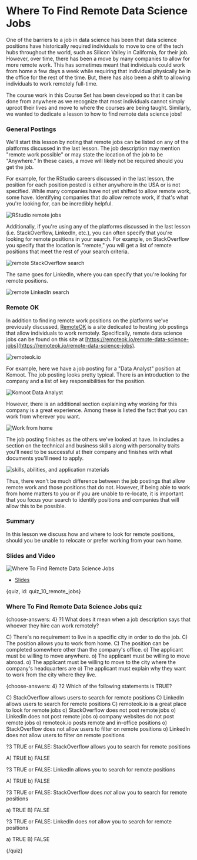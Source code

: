 # Where To Find Remote Data Science Jobs

One of the barriers to a job in data science has been that data science positions have historically required individuals to move to one of the tech hubs throughout the world, such as Silicon Valley in California, for their job. However, over time, there has been a move by many companies to allow for more remote work. This has sometimes meant that individuals could work from home a few days a week while requiring that individual physically be in the office for the rest of the time. But, there has also been a shift to allowing individuals to work remotely full-time. 

The course work in this Course Set has been developed so that it can be done from anywhere as we recognize that most individuals cannot simply uproot their lives and move to where the courses are being taught. Similarly, we wanted to dedicate a lesson to how to find remote data science jobs! 

### General Postings

We'll start this lesson by noting that remote jobs can be listed on any of the platforms discussed in the last lesson. The job description may mention "remote work possible" or may state the location of the job to be "Anywhere." In these cases, a move will likely not be required should you get the job. 

For example, for the RStudio careers discussed in the last lesson, the position for each position posted is either anywhere in the USA or is not specified. While many companies have not yet shifted to allow remote work, some have. Identifying companies that do allow remote work, if that's what you're looking for, can be incredibly helpful.


![RStudio remote jobs](https://docs.google.com/presentation/d/1Ug8GIBwIQME8C68jVa0rPwEryW30Vn5PT-IM0LKFDNw/export/png?id=1Ug8GIBwIQME8C68jVa0rPwEryW30Vn5PT-IM0LKFDNw&pageid=g3efabe74a1_0_19)

Additionally, if you're using any of the platforms discussed in the last lesson (i.e. StackOverflow, LinkedIn, etc.), you can often specify that you're looking for remote positions in your search. For example, on StackOverflow you specify that the location is "remote," you will get a list of remote positions that meet the rest of your search criteria.


![remote StackOverflow search](https://docs.google.com/presentation/d/1Ug8GIBwIQME8C68jVa0rPwEryW30Vn5PT-IM0LKFDNw/export/png?id=1Ug8GIBwIQME8C68jVa0rPwEryW30Vn5PT-IM0LKFDNw&pageid=g3efabe74a1_0_208)

The same goes for LinkedIn, where you can specify that you're looking for remote positions.


![remote LinkedIn search](https://docs.google.com/presentation/d/1Ug8GIBwIQME8C68jVa0rPwEryW30Vn5PT-IM0LKFDNw/export/png?id=1Ug8GIBwIQME8C68jVa0rPwEryW30Vn5PT-IM0LKFDNw&pageid=g3efabe74a1_0_217)


### Remote OK 

In addition to finding remote work positions on the platforms we've previously discussed, [RemoteOK](https://remoteok.io) is a site dedicated to hosting job postings that allow individuals to work remotely. Specifically, remote data science jobs can be found on this site at [https://remoteok.io/remote-data-science-jobs](https://remoteok.io/remote-data-science-jobs).


![remoteok.io](https://docs.google.com/presentation/d/1Ug8GIBwIQME8C68jVa0rPwEryW30Vn5PT-IM0LKFDNw/export/png?id=1Ug8GIBwIQME8C68jVa0rPwEryW30Vn5PT-IM0LKFDNw&pageid=g3efabe74a1_0_27)

For example, here we have a job posting for a "Data Analyst" position at Komoot. The job posting looks pretty typical. There is an introduction to the company and a list of key responsibilities for the position.


![Komoot Data Analyst](https://docs.google.com/presentation/d/1Ug8GIBwIQME8C68jVa0rPwEryW30Vn5PT-IM0LKFDNw/export/png?id=1Ug8GIBwIQME8C68jVa0rPwEryW30Vn5PT-IM0LKFDNw&pageid=g3efabe74a1_0_186)

However, there is an additional section explaining why working for this company is a great experience. Among these is listed the fact that you can work from wherever you want. 


![Work from home](https://docs.google.com/presentation/d/1Ug8GIBwIQME8C68jVa0rPwEryW30Vn5PT-IM0LKFDNw/export/png?id=1Ug8GIBwIQME8C68jVa0rPwEryW30Vn5PT-IM0LKFDNw&pageid=g3efabe74a1_0_191)

The job posting finishes as the others we've looked at have. In includes a section on the technical and business skills along with personality traits you'll need to be successful at their company and finishes with what documents you'll need to apply.


![skills, abilities, and application materials](https://docs.google.com/presentation/d/1Ug8GIBwIQME8C68jVa0rPwEryW30Vn5PT-IM0LKFDNw/export/png?id=1Ug8GIBwIQME8C68jVa0rPwEryW30Vn5PT-IM0LKFDNw&pageid=g3efabe74a1_0_196)

Thus, there won't be much difference between the job postings that allow remote work and those positions that do not. However, if being able to work from home matters to you or if you are unable to re-locate, it is important that you focus your search to identify positions and companies that will allow this to be possible.


### Summary

In this lesson we discuss how and where to look for remote positions, should you be unable to relocate or prefer working from your own home.



### Slides and Video

![Where To Find Remote Data Science Jobs](https://www.youtube.com/watch?v=RRr5eQeqJlU)

* [Slides](https://docs.google.com/presentation/d/1Ug8GIBwIQME8C68jVa0rPwEryW30Vn5PT-IM0LKFDNw/edit?usp=sharing)


{quiz, id: quiz_10_remote_jobs}

### Where To Find Remote Data Science Jobs quiz

{choose-answers: 4}
?1 What does it mean when a job description says that whoever they hire can work remotely?

C) There's no requirement to live in a specific city in order to do the job.
C) The position allows you to work from home.
C) The position can be completed somewhere other than the company's office.
o) The applicant must be willing to move anywhere.
o) The applicant must be willing to move abroad.
o) The applicant must be willing to move to the city where the company's headquarters are
o) The applicant must explain why they want to work from the city where they live.

{choose-answers: 4}
?2 Which of the following statements is TRUE?

C) StackOverflow allows users to search for remote positions
C) LinkedIn allows users to search for remote positions
C) remoteok.io is a great place to look for remote jobs
o) StackOverflow does not post remote jobs
o) LinkedIn does not post remote jobs
o) company websites do not post remote jobs
o) remoteok.io posts remote and in-office positions
o) StackOverflow does not allow users to filter on remote positions
o) LinkedIn does not allow users to filter on remote positions

?3 TRUE or FALSE: StackOverflow allows you to search for remote positions

A) TRUE
b) FALSE

?3 TRUE or FALSE: LinkedIn allows you to search for remote positions

A) TRUE
b) FALSE

?3 TRUE or FALSE: StackOverflow does *not* allow you to search for remote positions

a) TRUE
B) FALSE

?3 TRUE or FALSE: LinkedIn does *not* allow you to search for remote positions

a) TRUE
B) FALSE

{/quiz}

